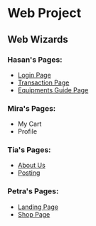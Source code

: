 # Web Project

## Web Wizards

### Hasan's Pages:
- [Login Page](https://sprinklepancake.github.io/webprj/hasan/login)
- [Transaction Page](https://sprinklepancake.github.io/webprj/hasan/transaction)
- [Equipments Guide Page](https://sprinklepancake.github.io/webprj/hasan/equipment-guide)

### Mira's Pages:
- My Cart
- Profile

### Tia's Pages:
- [About Us](https://sprinklepancake.github.io/webprj/tia/aboutus)
- [Posting](https://sprinklepancake.github.io/webprj/tia/posting)

### Petra's Pages:
- [Landing Page](https://sprinklepancake.github.io/webprj/petra/landing)
- [Shop Page](https://sprinklepancake.github.io/webprj/petra/shop)